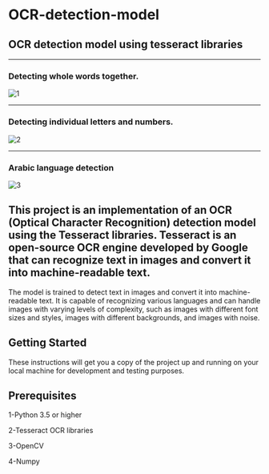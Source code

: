 # OCR-detection-model
## OCR detection model using tesseract libraries
-------------------------------------------------------------------------------------------------------------------------------------------------------------------------
### Detecting whole words together.

![1](https://user-images.githubusercontent.com/92921252/189369694-a9d8dda6-a0bd-4539-b7b1-4b95b0ebe7be.JPG)

-------------------------------------------------------------------------------------------------------------------------------------------------------------------------

### Detecting individual letters and numbers.

![2](https://user-images.githubusercontent.com/92921252/189369943-2074a091-0c5a-4759-9aee-d206e347c236.JPG)

-------------------------------------------------------------------------------------------------------------------------------------------------------------------------
### Arabic language detection

![3](https://user-images.githubusercontent.com/92921252/189375243-58667855-a04e-442a-9971-ce4dd0ec4e88.JPG)


## This project is an implementation of an OCR (Optical Character Recognition) detection model using the Tesseract libraries. Tesseract is an open-source OCR engine developed by Google that can recognize text in images and convert it into machine-readable text.

The model is trained to detect text in images and convert it into machine-readable text. It is capable of recognizing various languages and can handle images with varying levels of complexity, such as images with different font sizes and styles, images with different backgrounds, and images with noise.

## Getting Started

These instructions will get you a copy of the project up and running on your local machine for development and testing purposes.

## Prerequisites

1-Python 3.5 or higher

2-Tesseract OCR libraries

3-OpenCV

4-Numpy
